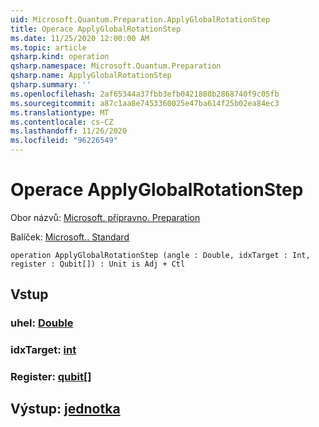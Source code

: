 ```yaml
---
uid: Microsoft.Quantum.Preparation.ApplyGlobalRotationStep
title: Operace ApplyGlobalRotationStep
ms.date: 11/25/2020 12:00:00 AM
ms.topic: article
qsharp.kind: operation
qsharp.namespace: Microsoft.Quantum.Preparation
qsharp.name: ApplyGlobalRotationStep
qsharp.summary: ''
ms.openlocfilehash: 2af65344a37fbb3efb0421880b2868740f9c05fb
ms.sourcegitcommit: a87c1aa8e7453360025e47ba614f25b02ea84ec3
ms.translationtype: MT
ms.contentlocale: cs-CZ
ms.lasthandoff: 11/26/2020
ms.locfileid: "96226549"
---
```

# <a name="applyglobalrotationstep-operation"></a>Operace ApplyGlobalRotationStep

Obor názvů: [Microsoft. přípravno. Preparation](xref:Microsoft.Quantum.Preparation)

Balíček: [Microsoft.. Standard](https://nuget.org/packages/Microsoft.Quantum.Standard)




```qsharp
operation ApplyGlobalRotationStep (angle : Double, idxTarget : Int, register : Qubit[]) : Unit is Adj + Ctl
```


## <a name="input"></a>Vstup

### <a name="angle--double"></a>uhel: [Double](xref:microsoft.quantum.lang-ref.double)




### <a name="idxtarget--int"></a>idxTarget: [int](xref:microsoft.quantum.lang-ref.int)




### <a name="register--qubit"></a>Register: [qubit](xref:microsoft.quantum.lang-ref.qubit)[]





## <a name="output--unit"></a>Výstup: [jednotka](xref:microsoft.quantum.lang-ref.unit)

